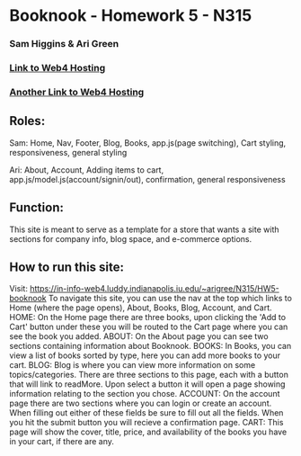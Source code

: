# Booknook - Homework 5 - N315

### Sam Higgins & Ari Green

### [Link to Web4 Hosting](https://in-info-web4.luddy.indianapolis.iu.edu/~arigree/N315/HW5-booknook)

### [Another Link to Web4 Hosting](https://in-info-web4.luddy.indianapolis.iu.edu/~samhigg/NEWM-N%20315/HW5/)

## Roles:

Sam: Home, Nav, Footer, Blog, Books, app.js(page switching), Cart styling, responsiveness, general styling

Ari: About, Account, Adding items to cart, app.js/model.js(account/signin/out), confirmation, general responsiveness

## Function:

This site is meant to serve as a template for a store that wants a site with sections for company info, blog space, and e-commerce options.

## How to run this site:

Visit: https://in-info-web4.luddy.indianapolis.iu.edu/~arigree/N315/HW5-booknook
To navigate this site, you can use the nav at the top which links to Home (where the page opens), About, Books, Blog, Account, and Cart.
HOME: On the Home page there are three books, upon clicking the 'Add to Cart' button under these you will be routed to the Cart page where you can see the book you added.
ABOUT: On the About page you can see two sections containing information about Booknook.
BOOKS: In Books, you can view a list of books sorted by type, here you can add more books to your cart.
BLOG: Blog is where you can view more information on some topics/categories. There are three sections to this page, each with a button that will link to readMore. Upon select a button it will open a page showing information relating to the section you chose.
ACCOUNT: On the account page there are two sections where you can login or create an account. When filling out either of these fields be sure to fill out all the fields. When you hit the submit button you will recieve a confirmation page.
CART: This page will show the cover, title, price, and availability of the books you have in your cart, if there are any.
